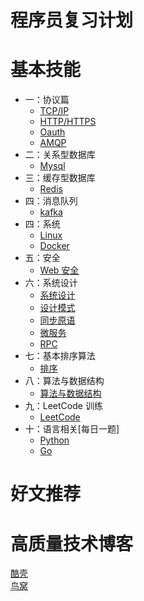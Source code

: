 # 程序员复习计划

# 基本技能
* 一：协议篇
    * [TCP/IP](interview/protocol_tcp_ip.md)
    * [HTTP/HTTPS](interview/protocol_http.md)
    * [Oauth](interview/oauth.md)
    * [AMQP](interview/protocol_amqp.md)
* 二：关系型数据库
    * [Mysql](interview/rdbms_mysql.md)
* 三：缓存型数据库
    * [Redis](interview/nosql_redis.md)
* 四：消息队列
    * [kafka](interview/kafka.md)
* 四：系统
    * [Linux](interview/system_linux.md)
    * [Docker](interview/system_docker.md)
* 五：安全
    * [Web 安全](interview/web_security.md)
* 六：系统设计
    * [系统设计](interview/system_design.md)
    * [设计模式](interview/design_pattern.md)
    * [同步原语](interview/snchronization.md)
    * [微服务](interview/micro_service.md)
    * [RPC](interview/rpc.md)
* 七：基本排序算法
    * [排序](interview/sort.md)
* 八：算法与数据结构
    * [算法与数据结构](algorithm/content.md)
* 九：LeetCode 训练 
    * [LeetCode](leetcode/leetcode.md)
* 十：语言相关[每日一题]
    * [Python](interview/python.md)
    * [Go](interview/golang.md)
# 好文推荐

# 高质量技术博客

[酷壳](https://coolshell.cn/)  
[鸟窝](https://colobu.com/) 
